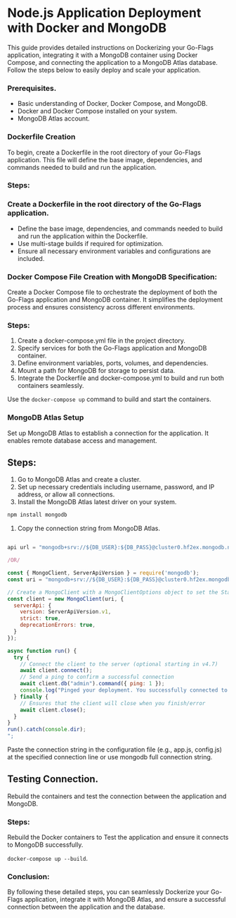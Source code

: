 # Node.js Application Deployment with Docker and MongoDB
This guide provides detailed instructions on Dockerizing your Go-Flags application, integrating it with a MongoDB container using Docker Compose, and connecting the application to a MongoDB Atlas database. Follow the steps below to easily deploy and scale your application.

### Prerequisites.

- Basic understanding of Docker, Docker Compose, and MongoDB.
- Docker and Docker Compose installed on your system.
- MongoDB Atlas account.

### Dockerfile Creation 
To begin, create a Dockerfile in the root directory of your Go-Flags application. This file will define the base image, dependencies, and commands needed to build and run the application.

### Steps:

### Create a Dockerfile in the root directory of the Go-Flags application.

- Define the base image, dependencies, and commands needed to build and run the application within the Dockerfile.
- Use multi-stage builds if required for optimization.
- Ensure all necessary environment variables and configurations are included.


### Docker Compose File Creation with MongoDB Specification:

 Create a Docker Compose file to orchestrate the deployment of both the Go-Flags application and MongoDB container. It simplifies the deployment process and ensures consistency across different environments.

### Steps:

1. Create a docker-compose.yml file in the project directory.
2. Specify services for both the Go-Flags application and MongoDB container.
3. Define environment variables, ports, volumes, and dependencies.
4. Mount a path for MongoDB for storage to persist data.
5.  Integrate the Dockerfile and docker-compose.yml to build and run both containers seamlessly.


Use the `docker-compose up` command to build and start the containers.

### MongoDB Atlas Setup

 Set up MongoDB Atlas to establish a connection for the application. It enables remote database access and management.

## **Steps:**

1. Go to MongoDB Atlas and create a cluster.
2. Set up necessary credentials including username, password, and IP address, or allow all connections.
3. Install the MongoDB Atlas latest driver on your system.

```jsx
npm install mongodb
```

1. Copy the connection string from MongoDB Atlas.

```jsx

api url = "mongodb+srv://${DB_USER}:${DB_PASS}@cluster0.hf2ex.mongodb.net/flagly_control"

/OR/

const { MongoClient, ServerApiVersion } = require('mongodb');
const uri = "mongodb+srv://${DB_USER}:${DB_PASS}@cluster0.hf2ex.mongodb.net/flagly_control";

// Create a MongoClient with a MongoClientOptions object to set the Stable API version
const client = new MongoClient(uri, {
  serverApi: {
    version: ServerApiVersion.v1,
    strict: true,
    deprecationErrors: true,
  }
});

async function run() {
  try {
    // Connect the client to the server	(optional starting in v4.7)
    await client.connect();
    // Send a ping to confirm a successful connection
    await client.db("admin").command({ ping: 1 });
    console.log("Pinged your deployment. You successfully connected to MongoDB!");
  } finally {
    // Ensures that the client will close when you finish/error
    await client.close();
  }
}
run().catch(console.dir);
";
```

Paste the connection string in the configuration file (e.g., app.js, config.js) at the specified connection line or use mongodb full connection string.

## Testing Connection.

 Rebuild the containers and test the connection between the application and MongoDB.

### Steps:

Rebuild the Docker containers to Test the application and ensure it connects to MongoDB successfully.

 `docker-compose up --build`.

### Conclusion:

By following these detailed steps, you can seamlessly Dockerize your Go-Flags application, integrate it with MongoDB Atlas, and ensure a successful connection between the application and the database. 






